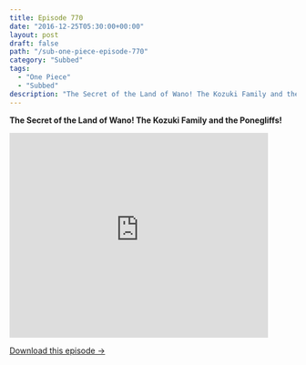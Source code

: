 ```yaml
---
title: Episode 770
date: "2016-12-25T05:30:00+00:00"
layout: post
draft: false
path: "/sub-one-piece-episode-770"
category: "Subbed"
tags:
  - "One Piece"
  - "Subbed"
description: "The Secret of the Land of Wano! The Kozuki Family and the Ponegliffs!"
---
```


**The Secret of the Land of Wano! The Kozuki Family and the Ponegliffs!**

<iframe width="640" height="360" src="https://www.rapidvideo.com/e/G6FRPGUHYM" frameborder="0" marginwidth=0 marginheight=0 scrolling=no allowfullscreen style="max-width:90%;"></iframe>

<a href="http://ouo.io/qs/eCodkFEQ?s=https://www.rapidvideo.com/d/G6FRPGUHYM" class="styled_a">Download this episode →</a>

